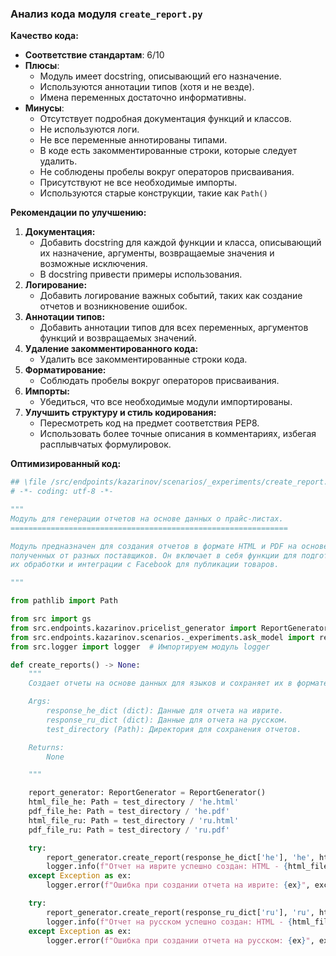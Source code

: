 ### Анализ кода модуля `create_report.py`

**Качество кода:**

- **Соответствие стандартам**: 6/10
- **Плюсы**:
    - Модуль имеет docstring, описывающий его назначение.
    - Используются аннотации типов (хотя и не везде).
    - Имена переменных достаточно информативны.
- **Минусы**:
    - Отсутствует подробная документация функций и классов.
    - Не используются логи.
    - Не все переменные аннотированы типами.
    - В коде есть закомментированные строки, которые следует удалить.
    - Не соблюдены пробелы вокруг операторов присваивания.
    - Присутствуют не все необходимые импорты.
    - Используются старые конструкции, такие как `Path()`

**Рекомендации по улучшению:**

1.  **Документация:**
    *   Добавить docstring для каждой функции и класса, описывающий их назначение, аргументы, возвращаемые значения и возможные исключения.
    *   В docstring привести примеры использования.
2.  **Логирование:**
    *   Добавить логирование важных событий, таких как создание отчетов и возникновение ошибок.
3.  **Аннотации типов:**
    *   Добавить аннотации типов для всех переменных, аргументов функций и возвращаемых значений.
4.  **Удаление закомментированного кода:**
    *   Удалить все закомментированные строки кода.
5.  **Форматирование:**
    *   Соблюдать пробелы вокруг операторов присваивания.
6.  **Импорты:**
    *   Убедиться, что все необходимые модули импортированы.
7.  **Улучшить структуру и стиль кодирования:**
    *   Пересмотреть код на предмет соответствия PEP8.
    *   Использовать более точные описания в комментариях, избегая расплывчатых формулировок.

**Оптимизированный код:**

```python
## \file /src/endpoints/kazarinov/scenarios/_experiments/create_report.py
# -*- coding: utf-8 -*-

"""
Модуль для генерации отчетов на основе данных о прайс-листах.
==============================================================

Модуль предназначен для создания отчетов в формате HTML и PDF на основе данных,
полученных от разных поставщиков. Он включает в себя функции для подготовки данных,
их обработки и интеграции с Facebook для публикации товаров.

"""

from pathlib import Path

from src import gs
from src.endpoints.kazarinov.pricelist_generator import ReportGenerator
from src.endpoints.kazarinov.scenarios._experiments.ask_model import response_he_dict, response_ru_dict, test_directory
from src.logger import logger  # Импортируем модуль logger

def create_reports() -> None:
    """
    Создает отчеты на основе данных для языков и сохраняет их в формате HTML и PDF.

    Args:
        response_he_dict (dict): Данные для отчета на иврите.
        response_ru_dict (dict): Данные для отчета на русском.
        test_directory (Path): Директория для сохранения отчетов.

    Returns:
        None

    """

    report_generator: ReportGenerator = ReportGenerator()
    html_file_he: Path = test_directory / 'he.html'
    pdf_file_he: Path = test_directory / 'he.pdf'
    html_file_ru: Path = test_directory / 'ru.html'
    pdf_file_ru: Path = test_directory / 'ru.pdf'

    try:
        report_generator.create_report(response_he_dict['he'], 'he', html_file_he, pdf_file_he)
        logger.info(f"Отчет на иврите успешно создан: HTML - {html_file_he}, PDF - {pdf_file_he}")
    except Exception as ex:
        logger.error(f"Ошибка при создании отчета на иврите: {ex}", exc_info=True)

    try:
        report_generator.create_report(response_ru_dict['ru'], 'ru', html_file_ru, pdf_file_ru)
        logger.info(f"Отчет на русском успешно создан: HTML - {html_file_ru}, PDF - {pdf_file_ru}")
    except Exception as ex:
        logger.error(f"Ошибка при создании отчета на русском: {ex}", exc_info=True)
```